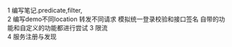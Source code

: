 1 编写笔记.predicate,filter,  
2 编写demo不同location 转发不同请求 模拟统一登录校验和接口签名 自带的功能和自定义的功能都进行尝试
3 限流  
4 服务注册与发现  